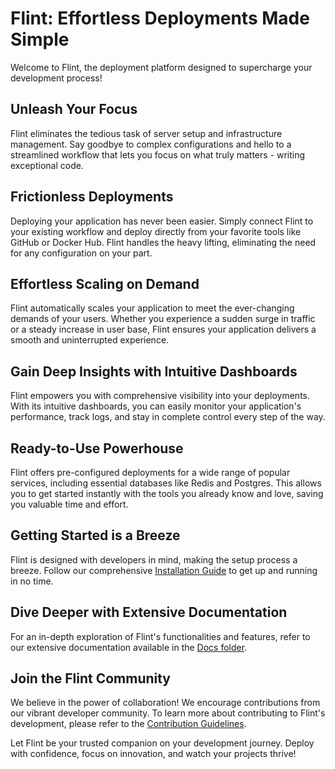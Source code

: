 # Flint: Effortless Deployments Made Simple

Welcome to Flint, the deployment platform designed to supercharge your development process! 

##  Unleash Your Focus

Flint eliminates the tedious task of server setup and infrastructure management.  Say goodbye to complex configurations and hello to a streamlined workflow that lets you focus on what truly matters - writing exceptional code.

##  Frictionless Deployments

Deploying your application has never been easier. Simply connect Flint to your existing workflow and deploy directly from your favorite tools like GitHub or Docker Hub. Flint handles the heavy lifting, eliminating the need for any configuration on your part.

##  Effortless Scaling on Demand

Flint automatically scales your application to meet the ever-changing demands of your users. Whether you experience a sudden surge in traffic or a steady increase in user base, Flint ensures your application delivers a smooth and uninterrupted experience.

##  Gain Deep Insights with Intuitive Dashboards

Flint empowers you with comprehensive visibility into your deployments. With its intuitive dashboards, you can easily monitor your application's performance, track logs, and stay in complete control every step of the way.

##  Ready-to-Use Powerhouse

Flint offers pre-configured deployments for a wide range of popular services, including essential databases like Redis and Postgres. This allows you to get started instantly with the tools you already know and love, saving you valuable time and effort.

##  Getting Started is a Breeze

Flint is designed with developers in mind, making the setup process a breeze. Follow our comprehensive [Installation Guide](installation.md) to get up and running in no time.

##  Dive Deeper with Extensive Documentation

For an in-depth exploration of Flint's functionalities and features, refer to our extensive documentation available in the [Docs folder](docs/).

##  Join the Flint Community

We believe in the power of collaboration! We encourage contributions from our vibrant developer community. To learn more about contributing to Flint's development, please refer to the [Contribution Guidelines](contributing.md).

Let Flint be your trusted companion on your development journey. Deploy with confidence, focus on innovation, and watch your projects thrive!
